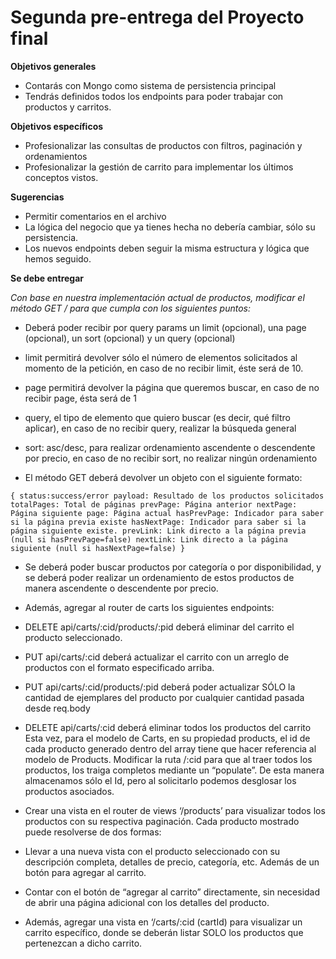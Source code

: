 # Segunda pre-entrega del Proyecto final

**Objetivos generales**
- Contarás con Mongo como sistema de persistencia principal
- Tendrás definidos todos los endpoints para poder trabajar con productos y carritos.


**Objetivos específicos**
- Profesionalizar las consultas de productos con filtros, paginación y ordenamientos
- Profesionalizar la gestión de carrito para implementar los últimos conceptos vistos.

**Sugerencias**
- Permitir comentarios en el archivo
- La lógica del negocio que ya tienes hecha no debería cambiar, sólo su persistencia. 
- Los nuevos endpoints deben seguir la misma estructura y lógica que hemos seguido. 


**Se debe entregar**

*Con base en nuestra implementación actual de productos, modificar el método GET / para que cumpla con los siguientes puntos:*

- Deberá poder recibir por query params un limit (opcional), una page (opcional), un sort (opcional) y un query (opcional)

- limit permitirá devolver sólo el número de elementos solicitados al momento de la petición, en caso de no recibir limit, éste será de 10.

- page permitirá devolver la página que queremos buscar, en caso de no recibir page, ésta será de 1

- query, el tipo de elemento que quiero buscar (es decir, qué filtro aplicar), en caso de no recibir query, realizar la búsqueda general

- sort: asc/desc, para realizar ordenamiento ascendente o descendente por precio, en caso de no recibir sort, no realizar ningún ordenamiento

- El método GET deberá devolver un objeto con el siguiente formato:

`{
    status:success/error
    payload: Resultado de los productos solicitados
    totalPages: Total de páginas
    prevPage: Página anterior
    nextPage: Página siguiente
    page: Página actual
    hasPrevPage: Indicador para saber si la página previa existe
    hasNextPage: Indicador para saber si la página siguiente existe.
    prevLink: Link directo a la página previa (null si hasPrevPage=false)
    nextLink: Link directo a la página siguiente (null si hasNextPage=false)
}`

- Se deberá poder buscar productos por categoría o por disponibilidad, y se deberá poder realizar un ordenamiento de estos productos de manera ascendente o descendente por precio.

- Además, agregar al router de carts los siguientes endpoints:
- DELETE api/carts/:cid/products/:pid deberá eliminar del carrito el producto seleccionado.
- PUT api/carts/:cid deberá actualizar el carrito con un arreglo de productos con el formato especificado arriba.
- PUT api/carts/:cid/products/:pid deberá poder actualizar SÓLO la cantidad de ejemplares del producto por cualquier cantidad pasada desde req.body
- DELETE api/carts/:cid deberá eliminar todos los productos del carrito 
Esta vez, para el modelo de Carts, en su propiedad products, el id de cada producto generado dentro del array tiene que hacer referencia al modelo de Products. Modificar la ruta /:cid para que al traer todos los productos, los traiga completos mediante un “populate”. De esta manera almacenamos sólo el Id, pero al solicitarlo podemos desglosar los productos asociados.

- Crear una vista en el router de views ‘/products’ para visualizar todos los productos con su respectiva paginación. Cada producto mostrado puede resolverse de dos formas:
- Llevar a una nueva vista con el producto seleccionado con su descripción completa, detalles de precio, categoría, etc. Además de un botón para agregar al carrito.
- Contar con el botón de “agregar al carrito” directamente, sin necesidad de abrir una página adicional con los detalles del producto.
- Además, agregar una vista en ‘/carts/:cid (cartId) para visualizar un carrito específico, donde se deberán listar SOLO los productos que pertenezcan a dicho carrito. 
